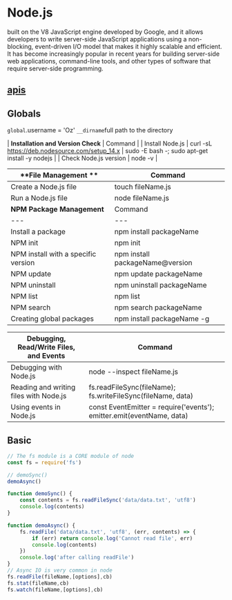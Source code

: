 # Node.js
built on the V8 JavaScript engine developed by Google, and it allows developers to write server-side JavaScript applications using a non-blocking, event-driven I/O model that makes it highly scalable and efficient. It has become increasingly popular in recent years for building server-side web applications, command-line tools, and other types of software that require server-side programming.

## [apis](https://nodejs.org/api/documentation.html)

## Globals
`global`.username = 'Oz'
`__dirname`full path to the directory


| **Installation and Version Check** | Command |
| Install Node.js | curl -sL https://deb.nodesource.com/setup_14.x | sudo -E bash -; sudo apt-get install -y nodejs |
| Check Node.js version | node -v |

| **File Management **                | Command                         |
| ----------------------------------- | ------------------------------- |
| Create a Node.js file               | touch fileName.js               |
| Run a Node.js file                  | node fileName.js                |
| **NPM Package Management**          | Command                         |
| ---                                 | ---                             |
| Install a package                   | npm install packageName         |
| NPM init                            | npm init                        |
| NPM install with a specific version | npm install packageName@version |
| NPM update                          | npm update packageName          |
| NPM uninstall                       | npm uninstall packageName       |
| NPM list                            | npm list                        |
| NPM search                          | npm search packageName          |
| Creating global packages            | npm install packageName -g      |

| **Debugging, Read/Write Files, and Events** | Command                                                               |
| ------------------------------------------- | --------------------------------------------------------------------- |
| Debugging with Node.js                      | node --inspect fileName.js                                            |
| Reading and writing files with Node.js      | fs.readFileSync(fileName); fs.writeFileSync(fileName, data)           |
| Using events in Node.js                     | const EventEmitter = require('events'); emitter.emit(eventName, data) |

## Basic 

```javascript
// The fs module is a CORE module of node
const fs = require('fs')

// demoSync()
demoAsync()

function demoSync() {
    const contents = fs.readFileSync('data/data.txt', 'utf8')
    console.log(contents)
}

function demoAsync() {
    fs.readFile('data/data.txt', 'utf8', (err, contents) => {
        if (err) return console.log('Cannot read file', err)
        console.log(contents)
    })
    console.log('after calling readFile')
}
// Async IO is very common in node
fs.readFile(fileName,[options],cb)
fs.stat(fileName,cb)
fs.watch(fileName,[options],cb)
```